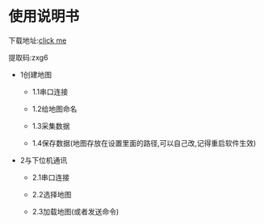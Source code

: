 # 使用说明书
下载地址:[click me](https://pan.xunlei.com/s/VMQ7y-_du-nx-dJmt01YgL8kA1zxg6)

提取码:zxg6

+ 1创建地图

  + 1.1串口连接

  + 1.2给地图命名

  + 1.3采集数据

  + 1.4保存数据(地图存放在设置里面的路径,可以自己改,记得重启软件生效)

+ 2与下位机通讯

  + 2.1串口连接

  + 2.2选择地图

  + 2.3加载地图(或者发送命令)